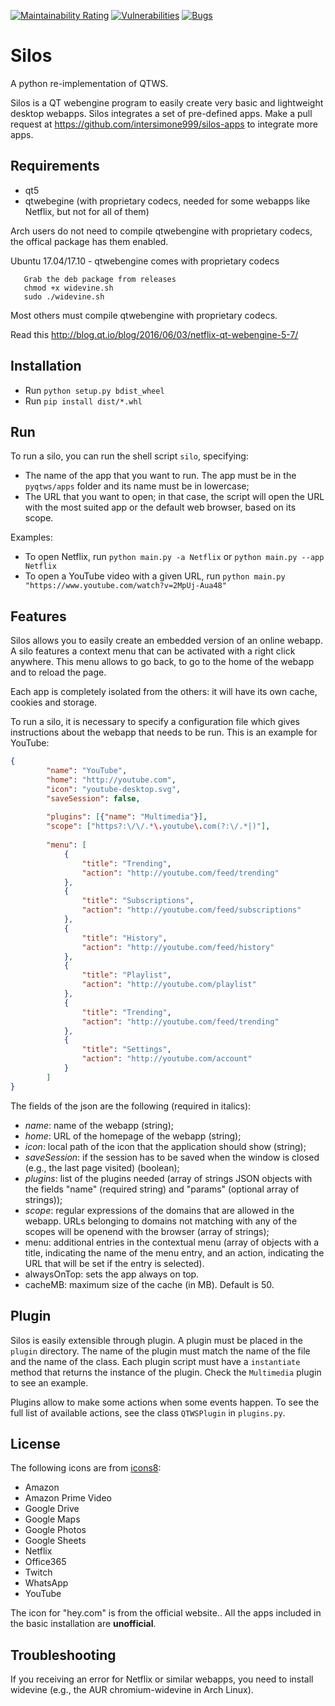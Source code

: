 [![Maintainability Rating](https://sonarcloud.io/api/project_badges/measure?project=intersimone999_pyqtws&metric=sqale_rating)](https://sonarcloud.io/dashboard?id=intersimone999_pyqtws)
[![Vulnerabilities](https://sonarcloud.io/api/project_badges/measure?project=intersimone999_pyqtws&metric=vulnerabilities)](https://sonarcloud.io/dashboard?id=intersimone999_pyqtws)
[![Bugs](https://sonarcloud.io/api/project_badges/measure?project=intersimone999_pyqtws&metric=bugs)](https://sonarcloud.io/dashboard?id=intersimone999_pyqtws)
# Silos
A python re-implementation of QTWS.

Silos is a QT webengine program to easily create very basic and lightweight desktop webapps. Silos integrates a set of pre-defined apps. Make a pull request at https://github.com/intersimone999/silos-apps to integrate more apps.

## Requirements
- qt5
- qtwebegine (with proprietary codecs, needed for some webapps like Netflix, but not for all of them)

Arch users do not need to compile qtwebengine with proprietary codecs, the offical package has them enabled.

Ubuntu 17.04/17.10 - qtwebengine comes with proprietary codecs

       Grab the deb package from releases
       chmod +x widevine.sh
       sudo ./widevine.sh

Most others must compile qtwebengine with proprietary codecs.

Read this <html>http://blog.qt.io/blog/2016/06/03/netflix-qt-webengine-5-7/</html>

## Installation
- Run `python setup.py bdist_wheel`
- Run `pip install dist/*.whl`

## Run
To run a silo, you can run the shell script `silo`, specifying:

- The name of the app that you want to run. The app must be in the `pyqtws/apps` folder and its name must be in lowercase;
- The URL that you want to open; in that case, the script will open the URL with the most suited app or the default web browser, based on its scope.

Examples:
- To open Netflix, run `python main.py -a Netflix` or `python main.py --app Netflix`
- To open a YouTube video with a given URL, run `python main.py "https://www.youtube.com/watch?v=2MpUj-Aua48"`

## Features
Silos allows you to easily create an embedded version of an online webapp. 
A silo features a context menu that can be activated with a right click anywhere. This menu allows to go back, to go to the home of the webapp and to reload the page.

Each app is completely isolated from the others: it will have its own cache, cookies and storage.

To run a silo, it is necessary to specify a configuration file which gives instructions about the webapp that needs to be run. This is an example for YouTube:

```json
{
        "name": "YouTube",
        "home": "http://youtube.com",
        "icon": "youtube-desktop.svg",
        "saveSession": false,
        
        "plugins": [{"name": "Multimedia"}],
        "scope": ["https?:\/\/.*\.youtube\.com(?:\/.*|)"],
        
        "menu": [
            {
                "title": "Trending",
                "action": "http://youtube.com/feed/trending"
            },
            {
                "title": "Subscriptions",
                "action": "http://youtube.com/feed/subscriptions"
            },
            {
                "title": "History",
                "action": "http://youtube.com/feed/history"
            },
            {
                "title": "Playlist",
                "action": "http://youtube.com/playlist"
            },
            {
                "title": "Trending",
                "action": "http://youtube.com/feed/trending"
            },
            {
                "title": "Settings",
                "action": "http://youtube.com/account"
            }
        ]
}
```

The fields of the json are the following (required in italics):
- *name*: name of the webapp (string);
- *home*: URL of the homepage of the webapp (string);
- *icon*: local path of the icon that the application should show (string);
- *saveSession*: if the session has to be saved when the window is closed (e.g., the last page visited) (boolean);
- *plugins*: list of the plugins needed (array of strings JSON objects with the fields "name" (required string) and "params" (optional array of strings));
- *scope*: regular expressions of the domains that are allowed in the webapp. URLs belonging to domains not matching with any of the scopes will be openend with the browser (array of strings);
- menu: additional entries in the contextual menu (array of objects with a title, indicating the name of the menu entry, and an action, indicating the URL that will be set if the entry is selected).
- alwaysOnTop: sets the app always on top.
- cacheMB: maximum size of the cache (in MB). Default is 50.

## Plugin
Silos is easily extensible through plugin. A plugin must be placed in the `plugin` directory. The name of the plugin must match the name of the file and the name of the class. Each plugin script must have a `instantiate` method that returns the instance of the plugin. Check the `Multimedia` plugin to see an example.

Plugins allow to make some actions when some events happen. To see the full list of available actions, see the class `QTWSPlugin` in `plugins.py`.

## License
The following icons are from [icons8](https://icons8.com/):

- Amazon
- Amazon Prime Video
- Google Drive
- Google Maps
- Google Photos
- Google Sheets
- Netflix
- Office365
- Twitch
- WhatsApp
- YouTube

The icon for "hey.com" is from the official website..
All the apps included in the basic installation are **unofficial**.

## Troubleshooting 
If you receiving an error for Netflix or similar webapps, you need to install widevine (e.g., the AUR chromium-widevine in Arch Linux).
